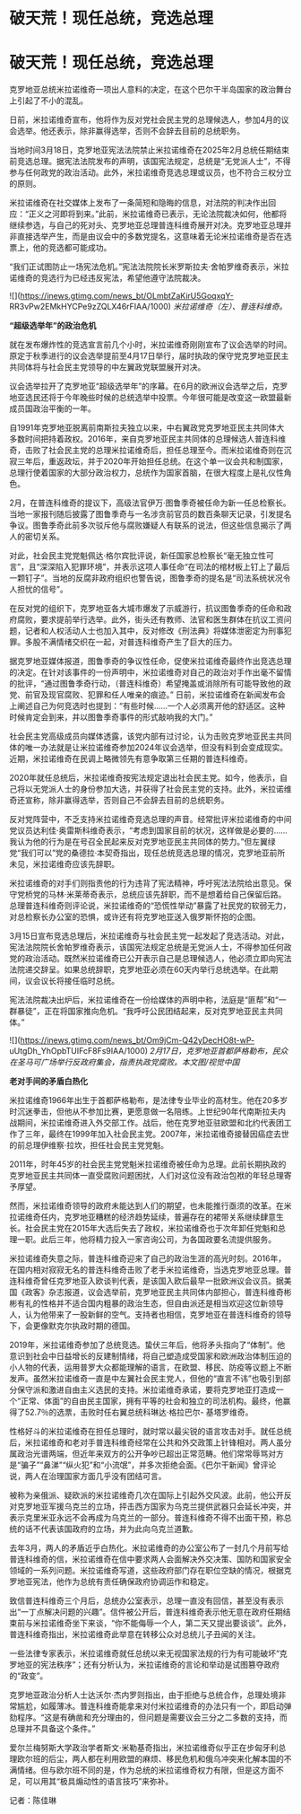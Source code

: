# 破天荒！现任总统，竞选总理

# 破天荒！现任总统，竞选总理

克罗地亚总统米拉诺维奇一项出人意料的决定，在这个巴尔干半岛国家的政治舞台上引起了不小的混乱。

日前，米拉诺维奇宣布，他将作为反对党社会民主党的总理候选人，参加4月的议会选举。他还表示，除非赢得选举，否则不会辞去目前的总统职务。

当地时间3月18日，克罗地亚宪法法院禁止米拉诺维奇在2025年2月总统任期结束前竞选总理。据宪法法院发布的声明，该国宪法规定，总统是“无党派人士”，不得参与任何政党的政治活动。此外，米拉诺维奇竞选总理或议员，也不符合三权分立的原则。

米拉诺维奇在社交媒体上发布了一条简短和隐晦的信息，对法院的判决作出回应：“正义之河即将到来。”此前，米拉诺维奇已表示，无论法院裁决如何，他都将继续参选，与自己的死对头、克罗地亚总理普连科维奇展开对决。克罗地亚总理并非直接选举产生，而是由议会中的多数党提名，这意味着无论米拉诺维奇是否在选票上，他的竞选都可能成功。

“我们正试图防止一场宪法危机。”宪法法院院长米罗斯拉夫·舍帕罗维奇表示，米拉诺维奇的竞选行为已经违反宪法，希望他遵守法院裁决。

![](https://inews.gtimg.com/news_bt/OLmbtZaKirU5GoqxqY-
RR3vPw2EMkHYCPe9zZQLX46rFIAA/1000) _米拉诺维奇（左）、普连科维奇。_

**“超级选举年”的政治危机**

就在发布爆炸性的竞选宣言前几个小时，米拉诺维奇刚刚宣布了议会选举的时间。原定于秋季进行的议会选举提前至4月17日举行，届时执政的保守党克罗地亚民主共同体将与社会民主党领导的中左翼政党联盟展开对决。

议会选举拉开了克罗地亚“超级选举年”的序幕。在6月的欧洲议会选举之后，克罗地亚选民还将于今年晚些时候的总统选举中投票。今年很可能是改变这一欧盟最新成员国政治平衡的一年。

自1991年克罗地亚脱离前南斯拉夫独立以来，中右翼政党克罗地亚民主共同体大多数时间把持着政权。2016年，来自克罗地亚民主共同体的总理候选人普连科维奇，击败了社会民主党的总理米拉诺维奇后，担任总理至今。而米拉诺维奇则在沉寂三年后，重返政坛，并于2020年开始担任总统。在这个单一议会共和制国家，总理行使着国家的大部分政治权力，总统作为国家首脑，在很大程度上是礼仪性角色。

2月，在普连科维奇的提议下，高级法官伊万·图鲁季奇被任命为新一任总检察长。当地一家报刊随后披露了图鲁季奇与一名涉贪前官员的数百条聊天记录，引发提名争议。图鲁季奇此前多次驳斥他与腐败嫌疑人有联系的说法，但这些信息揭示了两人的密切关系。

对此，社会民主党党魁佩达·格尔宾批评说，新任国家总检察长“毫无独立性可言”，且“深深陷入犯罪环境”，并表示这项人事任命“在司法的棺材板上钉上了最后一颗钉子”。当地的反腐非政府组织也警告说，图鲁季奇的提名是“司法系统状况令人担忧的信号”。

在反对党的组织下，克罗地亚各大城市爆发了示威游行，抗议图鲁季奇的任命和政府腐败，要求提前举行选举。此外，街头还有教师、法官和医生群体在抗议工资问题，记者和人权活动人士也加入其中，反对修改《刑法典》将媒体泄密定为刑事犯罪。多股不满情绪交织在一起，对普连科维奇产生了巨大的压力。

据克罗地亚媒体报道，图鲁季奇的争议性任命，促使米拉诺维奇最终作出竞选总理的决定。在针对该事件的一份声明中，米拉诺维奇对自己的政治对手作出毫不留情的批评，“通过图鲁季奇行动，（普连科维奇）希望掩盖或消除所有可能导致他的政党、前官及现官腐败、犯罪和任人唯亲的痕迹。”
日前，米拉诺维奇在新闻发布会上阐述自己为何竞选时也提到：“有些时候……一个人必须离开他的舒适区。这种时候肯定会到来，并以图鲁季奇事件的形式敲响我的大门。”

社会民主党高级成员向媒体透露，该党内部有过讨论，认为击败克罗地亚民主共同体的唯一办法就是让米拉诺维奇参加2024年议会选举，但没有料到会变成现实。近期，米拉诺维奇在民调上略微领先有意争取第三任期的普连科维奇。

2020年就任总统后，米拉诺维奇按宪法规定退出社会民主党。如今，他表示，自己将以无党派人士的身份参加大选，并获得了社会民主党的支持。此外，米拉诺维奇还宣称，除非赢得选举，否则自己不会辞去目前的总统职务。

反对党阵营中，不乏支持米拉诺维奇竞选总理的声音。经常批评米拉诺维奇的中间党议员达利佳·奥雷斯科维奇表示，“考虑到国家目前的状况，这样做是必要的……我认为他的行为是在号召全民起来反对克罗地亚民主共同体的势力。”但左翼绿党“我们可以”党的桑德拉·本契奇指出，现任总统竞选总理的情况，克罗地亚前所未见，米拉诺维奇应该先辞职。

米拉诺维奇的对手们则指责他的行为违背了宪法精神，呼吁宪法法院给出意见。保守党桥党的马林·米莱蒂奇表示，总统应该先辞职，而不是想着给自己保留后路。总理普连科维奇则评论说，米拉诺维奇的“恐慌性举动”暴露了社民党的软弱无力，对总检察长办公室的恐惧，或许还有将克罗地亚送入俄罗斯怀抱的企图。

3月15日宣布竞选总理后，米拉诺维奇与社会民主党一起发起了竞选活动。对此，宪法法院院长舍帕罗维奇表示，该国宪法规定总统是无党派人士，不得参加任何政党的政治活动。既然米拉诺维奇已公开表示自己是总理候选人，他必须立即向宪法法院递交辞呈。如果总统辞职，克罗地亚必须在60天内举行总统选举。在此期间，议会议长将接任临时总统。

宪法法院裁决出炉后，米拉诺维奇在一份给媒体的声明中称，法庭是“匪帮”和“一群暴徒”，正在将国家推向危机。“我呼吁公民团结起来，反对克罗地亚民主共同体。”

![](https://inews.gtimg.com/news_bt/Om9jCm-Q42yDecHO8t-wP-
uUtgDh_YhOpbTUIFcF8Fs9IAA/1000)
_2月17日，克罗地亚首都萨格勒布，民众在圣马可广场举行反政府集会，指责执政党腐败。本文图/视觉中国_

**老对手间的矛盾白热化**

米拉诺维奇1966年出生于首都萨格勒布，是法律专业毕业的高材生。他在20多岁时沉迷拳击，但他从不参加比赛，更愿意做一名陪练。上世纪90年代南斯拉夫内战期间，米拉诺维奇进入外交部工作。战后，他在克罗地亚驻欧盟和北约代表团工作了三年，最终在1999年加入社会民主党。2007年，米拉诺维奇接替因癌症去世的前总理伊维察·拉坎，担任社会民主党党魁。

2011年，时年45岁的社会民主党党魁米拉诺维奇被任命为总理。此前长期执政的克罗地亚民主共同体一直受腐败问题困扰，人们对这位没有政治包袱的年轻总理寄予厚望。

然而，米拉诺维奇领导的政府未能达到人们的期望，也未能推行亟须的改革。在米拉诺维奇任内，克罗地亚糟糕的经济趋势延续，普遍存在的裙带关系继续肆意生长。社会民主党在2015年大选后失去了政权，米拉诺维奇也于次年卸任党魁和总理一职。此后三年，他将精力投入一家咨询公司，为各国政要名流提供服务。

米拉诺维奇失意之际，普连科维奇迎来了自己的政治生涯的高光时刻。2016年，在国内相对寂寂无名的普连科维奇击败了老手米拉诺维奇，当选克罗地亚总理。普连科维奇曾任克罗地亚入欧谈判代表，是该国入欧后最早一批欧洲议会议员。据美国《政客》杂志报道，议会选举前，克罗地亚民主共同体内部担心，普连科维奇彬彬有礼的性格并不适合国内粗暴的政治生态，但自由派还是相当欢迎这位新领导人，认为他带来了一股新鲜的空气。支持者也相信，克罗地亚在普连科维奇的领导下，会更像默克尔执政时期的德国。

2019年，米拉诺维奇参加了总统竞选。蛰伏三年后，他将矛头指向了“体制”。他意识到社会中日益增长的反建制情绪，将自己塑造成受国家和欧洲政治体制压迫的小人物的代表，运用普罗大众都能理解的语言，在欧盟、移民、防疫等议题上不断发声。虽然米拉诺维奇一直是中左翼社会民主党人，但他的“直言不讳”也吸引到部分保守派和激进自由主义选民的支持。米拉诺维奇承诺，要将克罗地亚打造成一个“正常、体面”的自由民主国家，拥有平等的社会和独立的司法机构。最终，他赢得了52.7％的选票，击败时任右翼总统科琳达·格拉巴尔-
基塔罗维奇。

性格好斗的米拉诺维奇在担任总理时，就时常以最尖锐的语言攻击对手。就任总统后，米拉诺维奇和老对手普连科维奇经常在公共和外交政策上针锋相对。两人虽分属政治光谱两端，但近年来双方的公开争吵已超出正常范畴。他们常常辱骂对方是“骗子”“鼻涕”“纵火犯”和“小流氓”，并多次拒绝会面。《巴尔干新闻》曾评论说，两人在治理国家方面几乎没有团结可言。

被称为亲俄派、疑欧派的米拉诺维奇几次在国际上引起外交风波。此前，他公开反对克罗地亚军援乌克兰的立场，抨击西方国家为乌克兰提供武器只会延长冲突，并表示克里米亚永远不会再成为乌克兰的一部分。普连科维奇不得不出面干预，称总统的话不代表该国政府的立场，并为此向乌克兰道歉。

去年3月，两人的矛盾近乎白热化。米拉诺维奇的办公室公布了一封几个月前写给普连科维奇的信，米拉诺维奇在信中要求两人会面解决外交决策、国防和国家安全领域的一系列问题。米拉诺维奇写道，这些政府部门存在职位空缺的情况，根据克罗地亚宪法，他作为总统有责任确保政府协调运作和稳定。

致信普连科维奇三个月后，总统办公室表示，总理一直没有回信，甚至没有表示出“一丁点解决问题的兴趣”。信件被公开后，普连科维奇表示他无意在政府任期结束前与米拉诺维奇坐下来谈，“你不能侮辱一个人，第二天又提出要谈谈”。此外，普连科维奇指出，米拉诺维奇此举意在转移公众对总统儿子丑闻的关注。

一些法律专家表示，米拉诺维奇就任总统以来无视国家法规的行为有可能破坏“克罗地亚的宪法秩序”；还有分析认为，米拉诺维奇的言论和举动是试图篡夺政府的“政变”。

克罗地亚政治分析人士达沃尔·杰内罗则指出，由于拒绝与总统合作，总理处境非常尴尬，如履薄冰。普连科维奇能拿来对付米拉诺维奇的办法只有一个，即启动弹劾程序。“这是有确凿和充分理由的，但问题是需要议会三分之二多数的支持，而总理并不具备这个条件。”

爱尔兰梅努斯大学政治学者斯文·米勒基奇指出，米拉诺维奇似乎正在步匈牙利总理欧尔班的后尘，两人都在利用欧盟的麻烦、移民危机和俄乌冲突来化解本国的不满情绪。但与欧尔班不同的是，作为总统的米拉诺维奇权力有限，但是这方面不足，可以用其“极具煽动性的语言技巧”来弥补。

记者：陈佳琳

